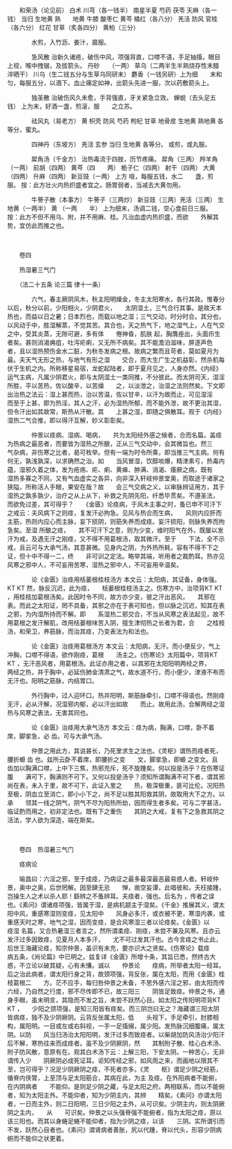 <!-- { "loadSidebar": true } -->
　　和荣汤（论见前） 白术 川芎（各一钱半） 南星半夏 芍药 茯苓 天麻（各一钱） 当归 生地黄 熟　　地黄 牛膝 酸枣仁 黄芩 橘红（各八分） 羌活 防风 官桂（各六分） 红花 甘草（炙各四分） 黄柏（三分）

　　　　水煎，入竹沥、姜汁，晨服。

　　　　急风散 治新久诸疮，破伤中风，项强背直，口噤不语，手足抽搐，眼目上视，喉中拽锯，及拔箭头。 丹砂　　（一两） 草乌（二两半生半熟烧存性末醋淬晒干） 川乌（生二钱五分与生草乌同研末） 麝香（一钱另研）上为细　　末和匀，每服五分，以酒下。血止痛定如神，出箭头先进一服，次以药敷箭头上。

　　　　独圣散 治破伤风久未愈，手背强直，牙关紧急立效。 蝉蜕（去头足五钱） 上为末，好酒一盏，煎滚，服　　之立苏。

　　　　祛风丸（易老方） 黄 枳壳 防风 芍药 枸杞 甘草 地骨皮 生地黄 熟地黄 各等分，蜜丸。

　　　　四神丹（东坡方） 羌活 玄参 当归 生地黄 各等分。 或煎，或丸服。

　　　　犀角汤（千金方） 治热毒流于四肢，历节疼痛。 犀角（三两） 羚羊角（一两） 前胡（四两） 黄芩（四　　两） 栀子仁（四两） 射干（四两） 大黄（四两） 升麻（四两） 新豆豉（一两） 上方 咀，每服五钱，水二　　盏，煎服。 按：此方壮火内热炽盛者宜之。肠胃弱者，当减去大黄勿用。

　　　　牛蒡子散（本事方） 牛蒡子（三两炒） 新豆豉（三两）羌活（三两） 生地黄（一两半） 黄 （一两　　半） 上为细末，汤调二钱，空心食前日三服。 按：此方不但不用乌、附，并不用麻、桂。凡治血虚内热炽盛，而欲　　外解其势，宜仿此而推之也。

　　　　

　　卷四　　

　　热湿暑三气门　　

　　（法二十五条 论三篇 律十一条）

　　　　六气，春主厥阴风木，秋主阳明燥金，冬主太阳寒水，各行其政。惟春分以后，秋分以前，少阳相火，少阴君火，　　太阴湿土，三气合行其事。是故天本热也，而益以日之暑；日本烈也，而载以地之湿；三气交动，时分时合。其分也，　　以风动于中，胜湿解蒸，不觉其苦。其合也，天之热气下，地之湿气上，人在气交之中，受其炎蒸，无隙可避，多有体　　倦神昏，肌肤 起，胸膺痤出，头面疖生者矣。甚则消渴痈疽，吐泻疟痢，又无所不病矣。其不能澹泊滋味，屏逐声色　　者，且以湿热预伤金水二脏，为秋冬发病之根。故病之繁而且苛者，莫如夏月为最。夫天气无形之热，与地气有形之湿　　交合，而大生广生之机益彰，然杀机每伏于生机之内。所称移星易宿，龙蛇起陆者，即于夏月见之，人身亦然。《内经》　　运气主病，凡属少阴君火，即与太阴湿土一类同推，不分彼此。而太阴司天，湿淫所胜，平以苦热，佐以酸辛，以苦燥　　之，以淡泄之，治湿之法则然矣。下文即出治热之法云：湿上甚而热，治以苦温，佐以甘辛，以汗为故而止，可见湿淫　　而至于上甚，即为热淫，其人之汗，必为湿热所郁，而不能外泄，故不更治其湿，但令汗出如其故常，斯热从汗散。其　　上甚之湿，即随之俱散耳。观于《内经》湿热二气合推，即以得汗互解，妙义彰彰矣。

　　　　仲景以痉病、湿病、喝病，　　共为太阳经外感之候者，合而名篇。盖痉为热病之最恶者，而要皆为湿热之所酿，正从三气交动中，会其微旨也。然三　　气杂病，非伤寒之比者，曷可枚举。但有一端为时令所乘，即当推三气主病。何有何无，孰浅孰深，以求确然之治。如　　当风冒湿，饮醇啖爆，精津素亏，热毒内蕴，湿邪久着之体，发为疮疡、疟、痢、黄瘅、肿满、消渴、痿厥之病，既有　　湿热多寡之不同，又有气血虚实之各异，向非深入轩岐仲景堂奥，而取途于诸家之狭隘，所称活人手眼，果安在哉？故　　会三气交病之义，以审脉辨证用方，其于湿热之孰多孰少，治疗之从上从下，补救之先阴先阳，纤悉毕贯矣。不遵圣法，　　而欲免过差，其可得乎？　　《金匮》论痉病，于风木主事之时，蚤已申不可汗下之戒云：夫风病下之则痉，复发汗必拘急。见风与热合而生病，　　风则内应肝而主筋，热则内应心而主脉，妄下损阴，则筋失养而成痉。妄汗损阳，则脉失养而拘急矣。至湿 所酿之痉，　　其不可汗下之意，则为少变，维时阳气在外，既屡以发汗为戒，及遇无汗之刚痉，又不得不用葛根汤，取其微汗。至于　　下法，全不示戒，且云可与大承气汤，其意甚微。见身内之阴，为外热所耗，容有不得不下之证，但十中不得一二，终　　非可训之定法。略举其端，听用者之裁酌耳。热亦见风寒之邪中人，不可妄用苦寒，湿热之邪中人，不可妄用辛温矣。

　　　　论《金匮》治痉用栝蒌根桂枝汤方 本文云：太阳病，其证备，身体强。KT KT 然，脉反沉迟，此为痉，　　栝蒌根桂枝汤主之。伤寒方中，治项背KT KT ，用桂枝加葛根汤矣。此因时令不同，故方亦少变，彼之汗出恶风，　　其邪在表。而此之太阳证，罔不具备，其邪之亦在于表可知也，但以脉之沉迟，知其在表之邪，为内湿所持而不解。即　　系湿热二邪交合，不当从风寒之表法起见，故不用葛根之发汗解肌，改用栝蒌根味苦入阴，擅生津彻热之长者为君，合　　之桂枝汤，和荣卫，养筋脉，而治其痉，乃变表法为和法也。

　　　　论《金匮》治痉用葛根汤方 本文云：太阳病，无汗。而小便反少，气上冲胸，口噤不得语，欲作刚痉，葛根　　汤主之。《伤寒论》太阳篇中，项背KT KT ，无汗恶风者，用葛根汤。此证亦用之者，以其邪在太阳阳明两经之界，　　两经之热，并于胸中，必延伤肺金清肃之气，故水道不行，而小便少，津液不布而无汗也。阳明之筋脉，内结胃口。

　　　　外行胸中，过人迎环口。热并阳明，斯筋脉牵引，口噤不得语也。然刚痉无汗，必从汗解，况湿邪内郁，必以汗出如故　　而止。故用此汤，合解两经之湿热与风寒之表法，无害其同也。

　　　　论《金匮》治痉用大承气汤方 本文云：痉为病，胸满，口噤，卧不着席，脚挛急，必 齿。可与大承气汤。

　　　　仲景之用此方，其说甚长，乃死里求生之法也。《灵枢》谓热而痉者死，腰折螈 齿 也。兹所云卧不着席，即腰折之变　　文，脚挛急，即螈 之变文。且 齿加以胸满口噤，上中下三焦，热邪充斥，死不旋踵矣。何以投是汤乎？在伤寒证腹　　满可下，胸满则不可下。又何以投是汤乎？须知所谓胸满不可下者，谓其邪尚在表，未入于里，故不可下，此证入里之　　热，极深极重，匪可比伦。况阳热至极，阴血立至消亡，即小小下之，尚不足以胜其阳救其阴，故取用大下之方。以承　　领其一线之阴气，阴气不尽为阳热所劫，因而得生者多矣。可与二字甚活，临证酌而用之，初非定法也。既有下之重伤　　其阴之大戒，复有下之急救其阴之活法，学人欲为深造，端在斯矣。

　　　　

　　卷四　热湿暑三气门　　

　　痉病论　　

　　喻昌曰：六淫之邪，至于成痉，乃病证之最多最深最恶最易惑人者。轩岐仲景，奥中之奥，后世罔解。因至肆无忌　　惮，凿空妄谭，此唱彼和，夭枉接踵，岂操生人之术以杀人耶！繇辨之不蚤辨耳。夫痉者，强也。后名为 ，传者之误　　也。《素问》谓诸痉项强，皆属于湿，是病机颛主于湿矣。《千金》推展其义，谓太阳中风，重感寒湿则变痉，见太阳中　　风身必多汗，或衣被不更，寒湿内袭，或重感天时之寒，地气之湿，因而变痉，是合风寒湿三者以论痉矣。《金匮》以　　痉湿 名篇，又合热暑湿三者言之，然所谓柔痉、刚痉，未尝不兼及风寒。且亦云发汗过多因致痉，见夏月人本多汗，　　尤不可过发其汗也。古今言痉之书止此，后世王海藏论痉，知宗仲景，虽识有未充，要亦识大之贤矣。《伤寒论》载痉　　病五条，《尚论篇》中已明之。兹复详《金匮》所增十条，其旨已悉，然终古大惑，不立论以破其疑，心有未慊。诚以　　仲景论　　痉病，所举者太阳一经耳。后之治此病者，谓太阳行身之背，故颈项强，背反张，属在太阳，而用《金匮》桂枝葛根二　　方。茫不应手，每归咎仲景之未备，不思外感六淫之邪，由太阳而传六经，乃自然之行度，邪不尽传即不已，故三阳三　　阴皆足致痉。仲景之书，通身手眼，虽未明言，其隐而不发之旨，未尝不跃然心目。如太阳之传阳明项背KT KT ，　　少阳之颈项强，是知三阳皆有痉矣。而三阴岂曰无之？海藏谓三阳太阴皆病痉，独不及少阴厥阴。云背反张属太阳，低　　头视下，手足牵引，肘膝相构，属阳明。一目或左或右斜视，一手一足搐搦，属少阳。发热脉沉细腹痛，属太阴。以防　　风当归汤治太阳阳明，发汗过多而致痉者。以柴胡加防风汤治少阳汗后不解，寒热往来而成痉者。虽不及少阴厥阴，然　　其制附子散、桂心白术汤、附子防风散，意原有在。观其白术汤下云：上解三阳，下安太阴。一种苦心，无非谓传入少　　阴厥阴必成死证耳。讵知传经之邪，如风雨之来，而画地以限其不至，岂可得乎？况足少阴厥阴之痉，不死者亦多。《灵　　枢》谓足少阴之经筋，循脊内侠膂，上至顶与足太阳筋合，其病在此，为主 及痉。在外阳病者不能俯，在内阴病者　　不能仰。是则足少阴之藏，与足太阳之府。两相联系，而以不能俯者，知为太阳主外。不能仰者，知为少阴主内，其辨　　精矣。《素问》亦谓太阳者，一日而主外，则二日阳明，三日少阳之主外，从可识矣。少阴主内，则太阴厥阴之主内，　　从　　可识矣。仲景之以头强脊强不能俯者，指为太阳之痉，原以该三阳也。而其以身蜷足蜷不能仰者，指为少阴之痉，以该　　三阴。实所谓引而不发，跃然心目者也。《素问》谓肾病者善胀，尻以代踵，脊以代头，形容少阴病俯而不能仰之状更着。

